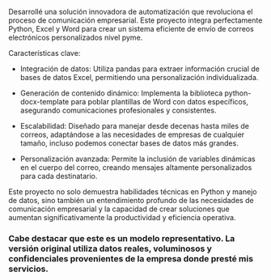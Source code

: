 Desarrollé una solución innovadora de automatización que revoluciona el proceso de comunicación empresarial. Este proyecto integra perfectamente Python, Excel y Word para crear un sistema eficiente de envío de correos electrónicos personalizados nivel pyme.

Características clave:

* Integración de datos: Utiliza pandas para extraer información crucial de bases de datos Excel, permitiendo una personalización individualizada.

* Generación de contenido dinámico: Implementa la biblioteca python-docx-template para poblar plantillas de Word con datos específicos, asegurando comunicaciones profesionales y consistentes.

* Escalabilidad: Diseñado para manejar desde decenas hasta miles de correos, adaptándose a las necesidades de empresas de cualquier tamaño, incluso podemos conectar bases de datos más grandes.

* Personalización avanzada: Permite la inclusión de variables dinámicas en el cuerpo del correo, creando mensajes altamente personalizados para cada destinatario.

Este proyecto no solo demuestra habilidades técnicas en Python y manejo de datos, sino también un entendimiento profundo de las necesidades de comunicación empresarial y la capacidad de crear soluciones que aumentan significativamente la productividad y eficiencia operativa.



### Cabe destacar que este es un modelo representativo. La versión original utiliza datos reales, voluminosos y confidenciales provenientes de la empresa donde presté mis servicios.
